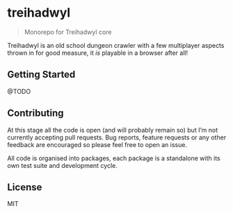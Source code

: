 
# treihadwyl

> Monorepo for Treihadwyl core

Treihadwyl is an old school dungeon crawler with a few multiplayer aspects thrown in for good measure, it *is* playable in a browser after all!

## Getting Started

@TODO

## Contributing

At this stage all the code is open (and will probably remain so) but I’m not currently accepting pull requests. Bug reports, feature requests or any other feedback are encouraged so please feel free to open an issue.

All code is organised into packages, each package is a standalone with its own test suite and development cycle.

## License

MIT

